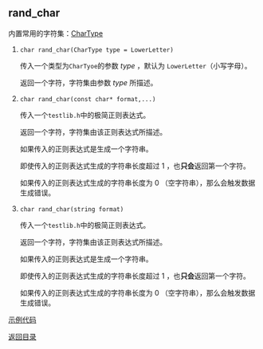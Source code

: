 ## rand_char

内置常用的字符集：[CharType](./char_type.md)

1. `char rand_char(CharType type = LowerLetter)`

   传入一个类型为`CharTyoe`的参数 $type$ ，默认为 `LowerLetter`（小写字母）。

   返回一个字符，字符集由参数 $type$ 所描述。

2. `char rand_char(const char* format,...)`

   传入一个`testlib.h`中的极简正则表达式。
   
   返回一个字符，字符集由该正则表达式所描述。
   
   如果传入的正则表达式是生成一个字符串。
   
   即使传入的正则表达式生成的字符串长度超过 $1$ ，也**只会**返回第一个字符。
   
   如果传入的正则表达式生成的字符串长度为 $0$ （空字符串），那么会触发数据生成错误。

3. `char rand_char(string format)`
   
   传入一个`testlib.h`中的极简正则表达式。
   
   返回一个字符，字符集由该正则表达式所描述。
   
   如果传入的正则表达式是生成一个字符串。
   
   即使传入的正则表达式生成的字符串长度超过 $1$ ，也**只会**返回第一个字符。
   
   如果传入的正则表达式生成的字符串长度为 $0$ （空字符串），那么会触发数据生成错误。

[示例代码](../../../examples/rand_char.cpp)

[返回目录](../../home.md)
